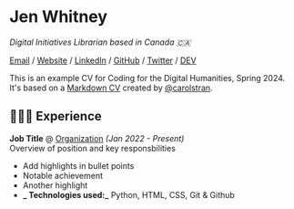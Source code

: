 # Jen Whitney

_Digital Initiatives Librarian based in Canada 🇨🇦_ <br>

[Email](mailto:hello@example.com) / [Website](https://not-a-site.com/) / [LinkedIn](https://not-a-site.com/) / [GitHub](https://not-a-site.com/) / [Twitter](https://not-a-site.com/) / [DEV](https://not-a-site.com/)

This is an example CV for Coding for the Digital Humanities, Spring 2024. It's
based on a [Markdown CV](https://github.com/carolstran/cv) created by [@carolstran](https://github.com/carolstran).

## 👩🏼‍💻 Experience

**Job Title** @ [Organization](https://example.com/) _(Jan 2022 - Present)_ <br>
Overview of position and key responsbilities
  - Add highlights in bullet points
  - Notable achievement 
  - Another highlight
  - **_ Technologies used:_** Python, HTML, CSS, Git & Github
<br><br>

